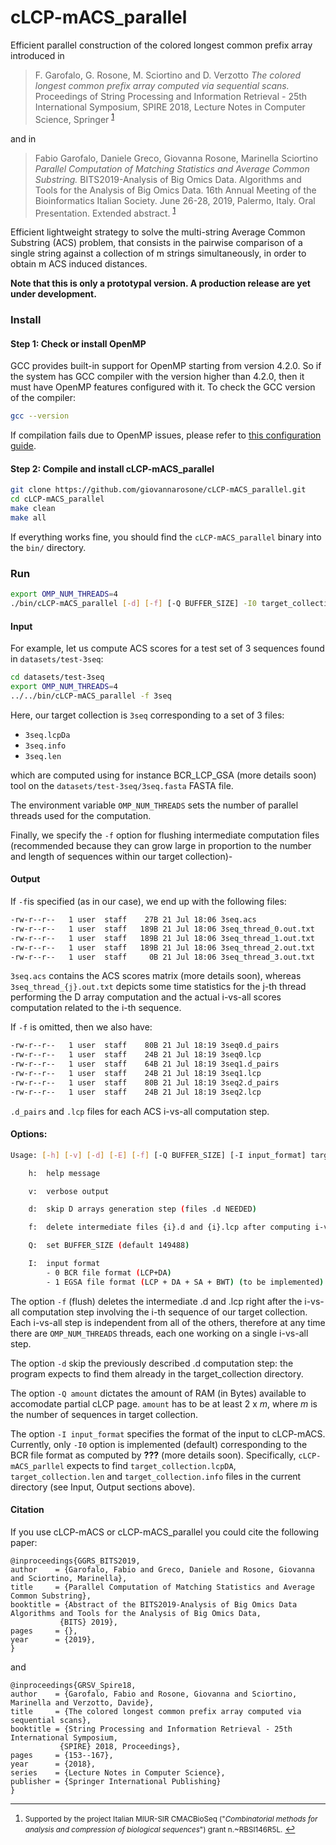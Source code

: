 # cLCP-mACS_parallel

Efficient parallel construction of the colored longest common prefix array introduced in 
>F. Garofalo, G. Rosone, M. Sciortino and D. Verzotto
*The colored longest common prefix array computed via sequential scans.*
Proceedings of String Processing and Information Retrieval - 25th International Symposium, SPIRE 2018, Lecture Notes in Computer Science, Springer <sup id="a1">[1](#f1)</sup>

and in

>Fabio Garofalo, Daniele Greco, Giovanna Rosone, Marinella Sciortino
*Parallel Computation of Matching Statistics and Average Common Substring.*
BITS2019-Analysis of Big Omics Data. Algorithms and Tools for the Analysis of Big Omics Data. 16th Annual Meeting of the Bioinformatics Italian Society. June 26-28, 2019, Palermo, Italy. Oral Presentation. Extended abstract. <sup id="a1">[1](#f1)</sup>

Efficient lightweight strategy to solve the multi-string Average Common Substring (ACS) problem, that consists in the pairwise comparison of a single string against a collection of m strings simultaneously, in order to obtain m ACS induced distances.

**Note that this is only a prototypal version. A production release are yet under development.**

### Install

#### Step 1: Check or install OpenMP

GCC provides built-in support for OpenMP starting from version 4.2.0. So if the system has GCC compiler with the version higher than 4.2.0, then it must have OpenMP features configured with it. To check the GCC version of the compiler:

```sh
gcc --version
```

If compilation fails due to OpenMP issues, please refer to [this configuration guide](https://www.geeksforgeeks.org/openmp-introduction-with-installation-guide/).


#### Step 2: Compile and install cLCP-mACS_parallel

```sh
git clone https://github.com/giovannarosone/cLCP-mACS_parallel.git
cd cLCP-mACS_parallel
make clean
make all
```

If everything works fine, you should find the `cLCP-mACS_parallel` binary into the `bin/` directory.

### Run

```sh
export OMP_NUM_THREADS=4 
./bin/cLCP-mACS_parallel [-d] [-f] [-Q BUFFER_SIZE] -I0 target_collection
```

#### Input

For example, let us compute ACS scores for a test set of 3 sequences found in `datasets/test-3seq`:

```sh
cd datasets/test-3seq
export OMP_NUM_THREADS=4 
../../bin/cLCP-mACS_parallel -f 3seq
```

Here, our target collection is `3seq` corresponding to a set of 3 files: 

* `3seq.lcpDa`
* `3seq.info`
* `3seq.len`

which are computed using for instance BCR_LCP_GSA (more details soon) tool on the `datasets/test-3seq/3seq.fasta` FASTA file.

The environment variable `OMP_NUM_THREADS` sets the number of parallel threads used for the computation. 

Finally, we specify the `-f` option for flushing intermediate computation files (recommended because they can grow large in proportion to the number and length of sequences within our target collection)-


#### Output

If `-f`is specified (as in our case), we end up with the following files:

```sh
-rw-r--r--   1 user  staff    27B 21 Jul 18:06 3seq.acs
-rw-r--r--   1 user  staff   189B 21 Jul 18:06 3seq_thread_0.out.txt
-rw-r--r--   1 user  staff   189B 21 Jul 18:06 3seq_thread_1.out.txt
-rw-r--r--   1 user  staff   189B 21 Jul 18:06 3seq_thread_2.out.txt
-rw-r--r--   1 user  staff     0B 21 Jul 18:06 3seq_thread_3.out.txt
```

`3seq.acs` contains the ACS scores matrix (more details soon), whereas `3seq_thread_{j}.out.txt` depicts some time statistics for the j-th thread performing the D array computation and the actual i-vs-all scores computation related to the i-th sequence.

If `-f` is omitted, then we also have:

```sh
-rw-r--r--   1 user  staff    80B 21 Jul 18:19 3seq0.d_pairs
-rw-r--r--   1 user  staff    24B 21 Jul 18:19 3seq0.lcp
-rw-r--r--   1 user  staff    64B 21 Jul 18:19 3seq1.d_pairs
-rw-r--r--   1 user  staff    24B 21 Jul 18:19 3seq1.lcp
-rw-r--r--   1 user  staff    80B 21 Jul 18:19 3seq2.d_pairs
-rw-r--r--   1 user  staff    24B 21 Jul 18:19 3seq2.lcp
```

`.d_pairs` and `.lcp` files for each ACS i-vs-all computation step.


#### Options:

```sh
Usage: [-h] [-v] [-d] [-E] [-f] [-Q BUFFER_SIZE] [-I input_format] target_collection

    h:  help message

    v:  verbose output

    d:  skip D arrays generation step (files .d NEEDED)

    f:  delete intermediate files {i}.d and {i}.lcp after computing i-vs-all

    Q:  set BUFFER_SIZE (default 149488)

    I:  input format
        - 0 BCR file format (LCP+DA)
        - 1 EGSA file format (LCP + DA + SA + BWT) (to be implemented)
```

The option `-f` (flush) deletes the intermediate .d and .lcp right after the i-vs-all computation step involving the i-th sequence of our target collection. Each i-vs-all step is independent from all of the others, therefore at any time there are `OMP_NUM_THREADS` threads, each one working on a single i-vs-all step.

The option `-d` skip the previously described .d computation step: the program expects to find them already in the target_collection directory.

The option `-Q amount` dictates the amount of RAM (in Bytes) available to accomodate partial cLCP page. `amount` has to be at least 2 x _m_, where _m_ is the number of sequences in target collection.

The option `-I input_format` specifies the format of the input to cLCP-mACS. Currently, only `-I0` option is implemented (default) corresponding to the BCR file format as computed by **???** (more details soon). Specifically, `cLCP-mACS_parllel` expects to find `target_collection.lcpDA`, `target_collection.len` and `target_collection.info` files in the current directory (see Input, Output sections above).


#### Citation
If you use cLCP-mACS or cLCP-mACS_parallel you could cite the following paper:

    @inproceedings{GGRS_BITS2019,
    author    = {Garofalo, Fabio and Greco, Daniele and Rosone, Giovanna and Sciortino, Marinella},
    title     = {Parallel Computation of Matching Statistics and Average Common Substring},
    booktitle = {Abstract of the BITS2019-Analysis of Big Omics Data Algorithms and Tools for the Analysis of Big Omics Data,
               {BITS} 2019},
    pages     = {},
    year      = {2019},
    }

and

    @inproceedings{GRSV_Spire18,
    author    = {Garofalo, Fabio and Rosone, Giovanna and Sciortino, Marinella and Verzotto, Davide},
    title     = {The colored longest common prefix array computed via sequential scans},
    booktitle = {String Processing and Information Retrieval - 25th International Symposium,
               {SPIRE} 2018, Proceedings},
    pages     = {153--167},
    year      = {2018},
    series    = {Lecture Notes in Computer Science},
    publisher = {Springer International Publishing}
    }
    

---
1. <small id="f1"> Supported by the project Italian MIUR-SIR CMACBioSeq ("_Combinatorial methods for analysis and compression of biological sequences_")
grant n.~RBSI146R5L.</small> [↩](#a1)

